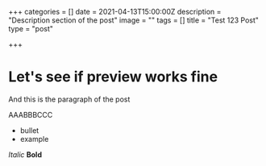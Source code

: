 +++
categories = []
date = 2021-04-13T15:00:00Z
description = "Description section of the post"
image = ""
tags = []
title = "Test 123 Post"
type = "post"

+++
# Let's see if preview works fine

And this is the paragraph of the post

AAABBBCCC

* bullet
* example

_Italic_
**Bold**